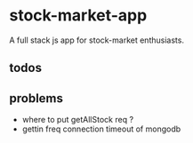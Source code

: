 # stock-market-app
A full stack js app for stock-market enthusiasts.


## todos

## problems
* where to put getAllStock req ?
* gettin freq connection timeout of mongodb
